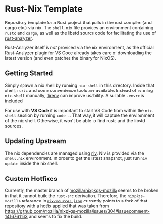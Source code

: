 # Rust-Nix Template

Repository template for a Rust project that pulls in the rust compiler (and
cargo etc.) via nix. The `shell.nix` file provides an environment containing
`rustc` and `cargo`, as well as the libstd source code for facilitating the use
of [rust-analyzer](https://github.com/rust-analyzer/rust-analyzer).

Rust-Analyzer itself is *not* provided via the nix environment, as the official
Rust-Analyzer plugin for VS Code already takes care of downloading the latest
version (and even patches the binary for NixOS).

## Getting Started

Simply spawn a nix shell by running `nix-shell` in this directory. Inside that
shell, `rustc` and some convenience tools are available. Instead of running
`nix-shell` manually, [direnv](https://direnv.net/) can improve usability. A
suitable `.envrc` is included.

For use with **VS Code** it is important to start VS Code from within the
`nix-shell` session by running `code .`. That way, it will capture the
environment of the nix shell. Otherwise, it won't be able to find rustc and the
libstd sources.

## Updating Upstream

The nix dependencies are managed using [niv](https://github.com/nmattia/niv).
Niv is provided via the `shell.nix` environment. In order to get the latest
snapshot, just run `niv update` inside the nix shell.

## Custom Hotfixes

Currently, the master branch of
[mozilla/nixpkgs-mozilla](https://github.com/mozilla/nixpkgs-mozilla) seems to be broken in that it
cannot build the `rust-src` derivation. Therefore, the `nixpkgs-mozilla` reference in
[`nix/sources.json`](nix/sources.json) currently points to a fork of that repository with a hotfix
applied that was taken from
https://github.com/mozilla/nixpkgs-mozilla/issues/304#issuecomment-1416761163 and seems to fix the
build.

